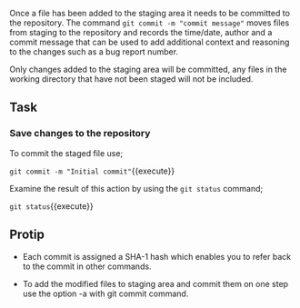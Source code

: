 Once a file has been added to the staging area it needs to be committed to the repository. The command ```git commit -m "commit message"``` moves files from staging to the repository and records the time/date, author and a commit message that can be used to add additional context and reasoning to the changes such as a bug report number.

Only changes added to the staging area will be committed, any files in the working directory that have not been staged will not be included.

## Task

### Save changes to the repository

To commit the staged file use;

```git commit -m "Initial commit"```{{execute}}

Examine the result of this action by using the ```git status``` command;

```git status```{{execute}}

## Protip

* Each commit is assigned a SHA-1 hash which enables you to refer back to the commit in other commands.

* To add the modified files to staging area and commit them on one step use the option -a with git commit command.
